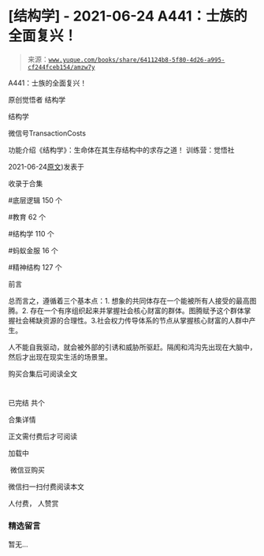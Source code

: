 # [结构学] - 2021-06-24 A441：士族的全面复兴！

> 来源：[`www.yuque.com/books/share/641124b8-5f80-4d26-a995-cf244fceb154/amzw7y`](https://www.yuque.com/books/share/641124b8-5f80-4d26-a995-cf244fceb154/amzw7y)



A441：士族的全面复兴！ 

原创觉悟者 结构学 

结构学 

微信号TransactionCosts 

功能介绍《结构学》：生命体在其生存结构中的求存之道！ 训练营：觉悟社 

2021-06-24[原文](https://mp.weixin.qq.com/s?__biz=MzIzMDYwOTM0Mg==&mid=2247485889&idx=1&sn=471645e27827f7e022e91d5f71b65056&chksm=e8b19110dfc61806d3c5802396a2a46b1482e16021d034ff9b80e4c2ac2deb463a92ef7de171#rd))发表于 

收录于合集 

#底层逻辑 150 个 

#教育 62 个 

#结构学 110 个 

#蚂蚁金服 16 个 

#精神结构 127 个 

前言 

总而言之，遵循着三个基本点：1\. 想象的共同体存在一个能被所有人接受的最高图腾。2\. 存在一个有序组织起来并掌握社会核心财富的群体。图腾赋予这个群体掌握社会稀缺资源的合理性。3.社会权力传导体系的节点从掌握核心财富的人群中产生。 

人不能自我驱动，就会被外部的引诱和威胁所驱赶。隔阂和鸿沟先出现在大脑中，然后才出现在现实生活的场景里。 

购买合集后可阅读全文 

# 

已完结 共个 

合集详情 

正文需付费后才可阅读 

加载中 

 微信豆购买 

微信扫一扫付费阅读本文 

人付费， 人赞赏 

### 精选留言 

暂无...